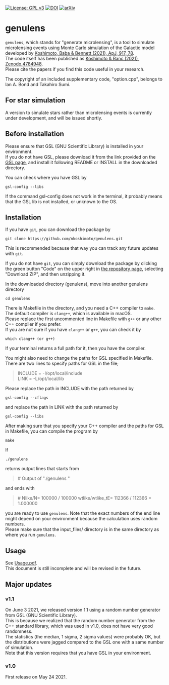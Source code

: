 [![License: GPL v3](https://img.shields.io/badge/License-GPL%20v3-yellow.svg)](http://www.gnu.org/licenses/gpl-3.0)
[![DOI](https://zenodo.org/badge/369252917.svg)](https://zenodo.org/badge/latestdoi/369252917)
[![arXiv](http://img.shields.io/badge/arXiv-2104.03306-orange.svg?style=flat)](https://arxiv.org/abs/2104.03306)



# genulens
`genulens`, which stands for "generate microlensing", is a tool to simulate microlensing events using Monte Carlo simulation of the Galactic model developed by [Koshimoto, Baba & Bennett (2021), ApJ, 917, 78](https://ui.adsabs.harvard.edu/abs/2021ApJ...917...78K/abstract).  
The code itself has been published as [Koshimoto & Ranc (2021), Zenodo.4784948](http://doi.org/10.5281/zenodo.4784948).   
Please cite the papers if you find this code useful in your research. 

The copyright of an included supplementary code, "option.cpp", belongs to Ian A. Bond and Takahiro Sumi.

## For star simulation
A version to simulate stars rather than microlensing events is currently under development, and will be issued shortly.

## Before installation
Please ensure that GSL (GNU Scientific Library) is installed in your environment.  
If you do not have GSL, please download it from the link provided on the [GSL page](https://www.gnu.org/software/gsl/), and install it following README or INSTALL in the downloaded directory.

You can check where you have GSL by  
```
gsl-config --libs
```
If the command gsl-config does not work in the terminal, it probably means that the GSL lib is not installed, or unknown to the OS.


## Installation
If you have `git`, you can download the package by 
``` 
git clone https://github.com/nkoshimoto/genulens.git
```
This is recommended because that way you can track any future updates with `git`.

If you do not have `git`, you can simply download the package by clicking the green button "Code" on the upper right in [the repository page](https://github.com/nkoshimoto/genulens), selecting "Download ZIP", and then unzipping it.

In the downloaded directory (genulens), move into another genulens directory  
``` 
cd genulens  
```
There is Makefile in the directory, and you need a C++ compiler to `make`.  
The default compiler is `clang++`, which is available in macOS.  
Please replace the first uncommented line in Makefile with `g++` or any other C++ compiler if you prefer.  
If you are not sure if you have `clang++` or `g++`, you can check it by  
```
which clang++ (or g++)
```
If your terminal returns a full path for it, then you have the compiler.

You might also need to change the paths for GSL specified in Makefile.  
There are two lines to specify paths for GSL in the file;  
> INCLUDE = -I/opt/local/include  
> LINK = -L/opt/local/lib  

Please replace the path in INCLUDE with the path returned by  
```
gsl-config --cflags
```
and replace the path in LINK with the path returned by  
```
gsl-config --libs
```

   

After making sure that you specify your C++ compiler and the paths for GSL in Makefile, you can compile the program by  
```
make
```

If  
```
./genulens  
```
returns output lines that starts from   
> \#   Output of "./genulens "  

and ends with  
> \# Nlike/N= 100000 / 100000      wtlike/wtlike\_tE= 112366 / 112366 = 1.000000   

you are ready to use `genulens`. Note that the exact numbers of the end line might depend on your environment because the calculation uses random numbers.  
Please make sure that the input\_files/ directory is in the same directory as where you run `genulens`.


## Usage
See [Usage.pdf](https://github.com/nkoshimoto/genulens/blob/main/Usage.pdf).  
This document is still incomplete and will be revised in the future.


## Major updates
### v1.1
On June 3 2021, we released version 1.1 using a random number generator from GSL (GNU Scientific Library).  
This is because we realized that the random number generator from the C++ standard library, which was used in v1.0, does not have very good randomness.  
The statistics (the median, 1 sigma, 2 sigma values) were probably OK, but the distributions were jagged compared to the GSL one with a same number of simulation.  
Note that this version requires that you have GSL in your environment.  
 
### v1.0
First release on May 24 2021.
